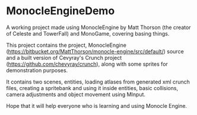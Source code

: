 # MonocleEngineDemo
A working project made using MonocleEngine by Matt Thorson (the creator of Celeste and TowerFall) and MonoGame, covering basing things.

This project contains the project, MonocleEngine (https://bitbucket.org/MattThorson/monocle-engine/src/default/) source and a built version of Cevyray's Crunch project (https://github.com/chevyray/crunch), along with some sprites for demonstration purposes.

It contains two scenes, entities, loading atlases from generated xml crunch files, creating a spritebank and using it inside entities, basic collisions, camera adjustments and object movement using MInput.

Hope that it will help everyone who is learning and using Monocle Engine.

